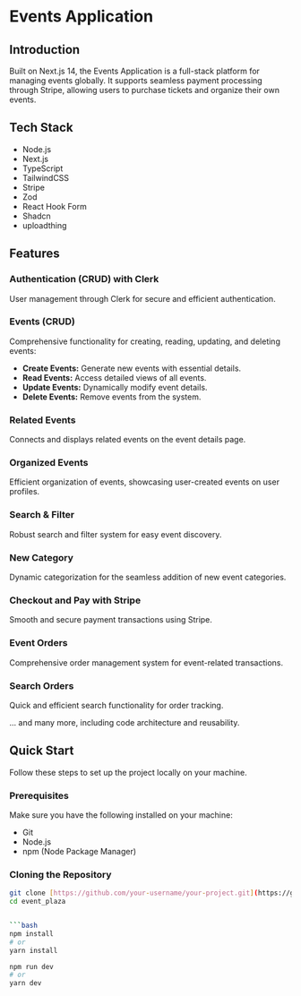 # Events Application

## Introduction
Built on Next.js 14, the Events Application is a full-stack platform for managing events globally. It supports seamless payment processing through Stripe, allowing users to purchase tickets and organize their own events.

## Tech Stack
- Node.js
- Next.js
- TypeScript
- TailwindCSS
- Stripe
- Zod
- React Hook Form
- Shadcn
- uploadthing

## Features

### Authentication (CRUD) with Clerk
User management through Clerk for secure and efficient authentication.

### Events (CRUD)
Comprehensive functionality for creating, reading, updating, and deleting events:

- **Create Events:** Generate new events with essential details.
- **Read Events:** Access detailed views of all events.
- **Update Events:** Dynamically modify event details.
- **Delete Events:** Remove events from the system.

### Related Events
Connects and displays related events on the event details page.

### Organized Events
Efficient organization of events, showcasing user-created events on user profiles.

### Search & Filter
Robust search and filter system for easy event discovery.

### New Category
Dynamic categorization for the seamless addition of new event categories.

### Checkout and Pay with Stripe
Smooth and secure payment transactions using Stripe.

### Event Orders
Comprehensive order management system for event-related transactions.

### Search Orders
Quick and efficient search functionality for order tracking.

... and many more, including code architecture and reusability.

## Quick Start
Follow these steps to set up the project locally on your machine.

### Prerequisites
Make sure you have the following installed on your machine:
- Git
- Node.js
- npm (Node Package Manager)

### Cloning the Repository
```bash
git clone [https://github.com/your-username/your-project.git](https://github.com/Tarun-Zenitsu/event_plaza.git).
cd event_plaza


```bash
npm install
# or
yarn install

npm run dev
# or
yarn dev

```



